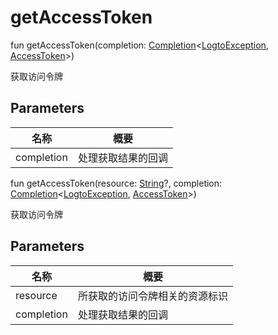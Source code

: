 # getAccessToken


fun getAccessToken(completion: [Completion](../../io.logto.sdk.android.completion/-completion/index.md)&lt;[LogtoException](../../io.logto.sdk.android.exception/-logto-exception/index.md), [AccessToken](../../io.logto.sdk.android.type/-access-token/index.md)&gt;)

获取访问令牌

## Parameters


| 名称 | 概要 |
|---|---|
| completion | 处理获取结果的回调 |

fun getAccessToken(resource: [String](https://kotlinlang.org/api/latest/jvm/stdlib/kotlin/-string/index.html)?, completion: [Completion](../../io.logto.sdk.android.completion/-completion/index.md)&lt;[LogtoException](../../io.logto.sdk.android.exception/-logto-exception/index.md), [AccessToken](../../io.logto.sdk.android.type/-access-token/index.md)&gt;)

获取访问令牌

## Parameters


| 名称 | 概要 |
|---|---|
| resource | 所获取的访问令牌相关的资源标识 |
| completion | 处理获取结果的回调 |
